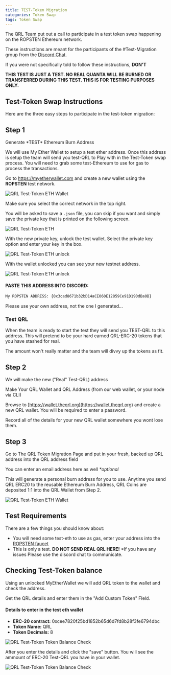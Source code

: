 ```yaml
---
title: TEST-Token Migration
categories: Token Swap
tags: Token Swap
---
```



The QRL Team put out a call to participate in a test token swap happening on the ROPSTEN Ethereum network.

These instructions are meant for the participants of the #Test-Migration group from the [Discord Chat](). 

If you were not specifically told to follow these instructions, **DON'T**

**THIS TEST IS JUST A TEST. NO REAL QUANTA WILL BE BURNED OR TRANSFERRED DURING THIS TEST. THIS IS FOR TESTING PURPOSES ONLY.**




## Test-Token Swap Instructions

Here are the three easy steps to participate in the test-token migration:

## Step 1

Generate \*TEST\* Ethereum Burn Address

We will use My Ether Wallet to setup a test ether address. Once this address is setup the team will send you test-QRL to Play with in the Test-Token swap process. You will need to grab some test-Ethereum to use for gas to process the transactions.

Go to <a href="https://myetherwallet.com" target="_blank" >https://myetherwallet.com </a> and create a new wallet using the **ROPSTEN** test network.

![QRL Test-Token ETH Wallet](/assets/tokenswap/test/MEW-Testnet.png)

Make sure you select the correct network in the top right.

You will be asked to save a `.json` file, you can skip if you want and simply save the private key that is printed on the following screen.


![QRL Test-Token ETH](/assets/tokenswap/test/MEW-KEY.png)


With the new private key, unlock the test wallet. Select the private key option and enter your key in the box.


![QRL Test-Token ETH unlock](/assets/tokenswap/test/MEW-unlock.png)

With the wallet unlocked you can see your new testnet address. 

![QRL Test-Token ETH unlock](/assets/tokenswap/test/MEW-unlock.png)


#### PASTE THIS ADDRESS INTO DISCORD:

```bash
My ROPSTEN ADDRESS: {0x3cad8671b32bD14aCE060E12859Ce91D190dBa0B}
```

Please use your own address, not the one I generated...

### Test QRL

When the team is ready to start the test they will send you TEST-QRL to this address. This will pretend to be your hard earned QRL-ERC-20 tokens that you have stashed for real. 

The amount won't really matter and the team will divvy up the tokens as fit.


## Step 2 

We will make the new ("Real" Test-QRL) address

Make Your QRL Wallet and QRL Address (from our web wallet, or your node via CLI)

Browse to [https://wallet.theqrl.org](https://wallet.theqrl.org) and create a new QRL wallet. You will be required to enter a password.

Record all of the details for your new QRL wallet somewhere you wont lose them.



## Step 3

Go to The QRL Token Migration Page and put in your fresh, backed up QRL address into the QRL address field

You can enter an email address here as well *\*optional*

This will generate a personal burn address for you to use. Anytime you send QRL ERC20 to the reusable Ethereum Burn Address, QRL Coins are deposited 1:1 into the QRL Wallet from Step 2.

![QRL Test-Token ETH Wallet](/assets/tokenswap/test/tokenSwap.png)


## Test Requirements

There are a few things you should know about:

* You will need some test-eth to use as gas, enter your address into the [ROPSTEN faucet](https://faucet.bitfwd.xyz)
* This is only a test. **DO NOT SEND REAL QRL HERE!**
*If you have any issues Please use the discord chat to communicate. 


 ## Checking Test-Token balance

 Using an unlocked MyEtherWallet we will add QRL token to the wallet and check the address.

 Get the QRL details and enter them in the "Add Custom Token" FIeld.

 #### Details to enter in the test eth wallet 
 * **ERC-20 contract:**  0xcee7820f25bd1852b65d6d7fd8b28f3fe6794dbc
 * **Token Name:** QRL
 * **Token Decimals:** 8

![QRL Test-Token Token Balance Check](/assets/tokenswap/test/MEW-AddToken.png)


After you enter the details and click the "save" button. You will see the ammount of ERC-20 Test-QRL you have in your wallet.

![QRL Test-Token Token Balance Check](/assets/tokenswap/test/MEW-QRL.png)

